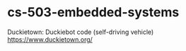 # cs-503-embedded-systems
Duckietown: Duckiebot code (self-driving vehicle)
https://www.duckietown.org/

